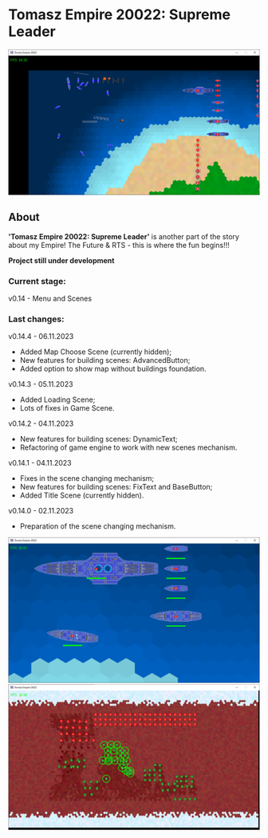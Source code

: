 # Tomasz Empire 20022: Supreme Leader

<p align="center">
  <img src="screens/screenshot1_20230115.png" alt="Tomasz Empire 20022">
</p>

## About
**'Tomasz Empire 20022: Supreme Leader'** is another part of the story about my Empire! The Future &amp; RTS - this is where the fun begins!!!

**Project still under development**

### Current stage:
v0.14 - Menu and Scenes

### Last changes:
v0.14.4 - 06.11.2023

* Added Map Choose Scene (currently hidden);
* New features for building scenes: AdvancedButton;
* Added option to show map without buildings foundation.

v0.14.3 - 05.11.2023

* Added Loading Scene;
* Lots of fixes in Game Scene.

v0.14.2 - 04.11.2023

* New features for building scenes: DynamicText;
* Refactoring of game engine to work with new scenes mechanism.

v0.14.1 - 04.11.2023

* Fixes in the scene changing mechanism;
* New features for building scenes: FixText and BaseButton;
* Added Title Scene (currently hidden).

v0.14.0 - 02.11.2023

* Preparation of the scene changing mechanism.


<p align="center">
  <img src="screens/screenshot2_20230115.png" alt="Tomasz Empire 20022 - Fleet">
  <br />
  <img src="screens/screenshot3_20230115.png" alt="Tomasz Empire 20022 - Mars poles Map">
</p>
